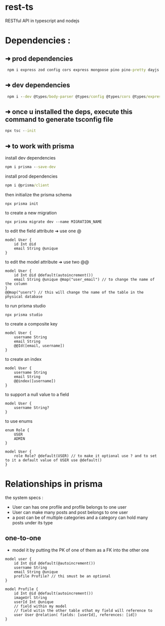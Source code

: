 # rest-ts
RESTful API in typescript and nodejs 
# Dependencies :
## ➜ prod dependencies
```cmd
 npm i express zod config cors express mongoose pino pino-pretty dayjs bcrypt jsonwebtoken lodash nanoid
```

## ➜ dev dependencies 
```cmd
 npm i --dev @types/body-parser @types/config @types/cors @types/express @types/node @types/pino @types/mongoose @types/bcrypt @types/jsonwebtoken @types/lodash @types/nanoid ts-node-dev typescript
```

## ➜ once u installed the deps, execute this command to generate tsconfig file 
```cmd
npx tsc --init
```

## ➜ to work with prisma 
install dev dependencies 
```cmd
npm i prisma --save-dev
```

install prod dependencies 
```cmd
npm i @prisma/client
```

then initialize the prisma schema
```shell
npx prisma init 
```

to create a new migration 
```shell
npx prisma migrate dev --name MIGRATION_NAME
```

to edit the field attribute ➜ use one @
```prisma
model User {
    id Int @id
    email String @unique
}
```

to edit the model attribute ➜ use two @@
```prisma
model User {
    id Int @id @default(autoincrement())
    email String @unique @map("user_email") // to change the name of the column
}
@@map("users") // this will change the name of the table in the physical database
```

to run prisma studio 
```shell 
npx prisma studio
```

to create a composite key 
```prisma 
model User {
    username String 
    email String 
    @@Id([email, username])    
}
```

to create an index 
```prisma 
model User {
    username String 
    email String 
    @@index([username])
}
```

to support a null value to a field 
```prisma
model User {
    username String?
}
```

to use enums 
```prisma
enum Role {
    USER 
    ADMIN
}

model User {
    role Role? @default(USER) // to make it optional use ? and to set to it a default value of USER use @default()
}
```

# Relationships in prisma 
the system specs : 
- User can has one profile and profile belongs to one user
- User can make many posts and post belongs to one user 
- a post can be of multiple categories and a category can hold many posts under its type 

## one-to-one 
- model it by putting the PK of one of them as a FK into the other one
```prisma
model user {
    id Int @id @default(@autoincrement())
    username String
    email String @unique
    profile Profile? // thi smust be an optional
}

model Profile {
    id Int @id @default(autoincrement())
    imageUrl String
    userId Int @unique 
    // field within my model
    // field witin the other table othat my field will reference to 
    user User @relation( fields: [userId], references: [id])
}
```